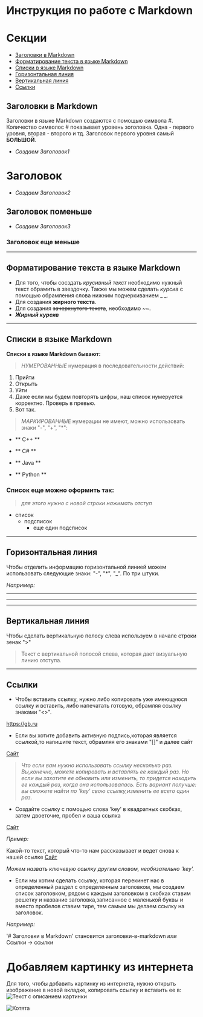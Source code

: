 # Инструкция по работе с Markdown
# Секции
+ [Заголовки в Markdown](#заголовки-в-markdown)
+ [Форматирование текста в языке Markdown](#форматирование-текста-в-языке-markdown)
+ [Списки в языке Markdown](#списки-в-языке-markdown)
+ [Горизонтальная линия](#горизонтальная-линия)
+ [Вертикальная линия](#вертикальная-линия)
+ [Ссылки](#ссылки)


## Заголовки в Markdown 
Заголовки в языке Markdown создаются с помощью символа #. Количество символос # показывает уровень зоголовка. Одна - первого уровня, вторая - второго и тд. Заголовок первого уровня самый **БОЛЬШОЙ**. 

- _Создаем Заголовок1_
# Заголовок
- _Создаем Заголовок2_
## Заголовок поменьше
- _Создаем Заголовок3_
### Заголовок еще меньше

___
## Форматирование текста в языке Markdown
- Для того, чтобы сосздать *крусивный текст* необходимо нужный текст обрамить в звездочку.
Также мы можем сделать _курсив_  с помощью обрамления слова нижним подчеркиванием _ _.
- Для создания **жирного текста**. 
- Для создания ~~зачеркнутого текста~~, необходимо ~~. 
- _**Жирный курсив**_ 
___
## Списки в языке Markdown

**Списки в языке Markdown бывают:**

> *НУМЕРОВАННЫЕ*
нумерация в последовательности действий:
1. Прийти
2. Открыть
3. Уйти
3. Даже если мы будем повторять цифры, наш список нумеруется корректно. Проверь в превью.
3. Вот так.
> *МАРКИРОВАННЫЕ*
нумерации не имеют, можно использовать знаки "-", "+", "*":

- ** C++ **
+ ** C# **
* ** Java **
- ** Python **

### Список еще можно оформить так:
> _для этого нужно с новой строки нажимать отступ_
- список
    - подсписок
        - еще один подсписок

___

## Горизонтальная линия
 Чтобы отделить информацию горизонтальной линией можем использовать следующие знаки: "-", "*", "_". По три штуки. 

 _Например:_
___ 
***
---

## Вертикальная линия
Чтобы сделать вертикальную полосу слева используем в начале строки зенак ">"
>Текст с вертикальной полосой слева, которая дает визуальную линию отступа.
___


## Ссылки
- Чтобы вставить ссылку, нужно либо копировать уже имеющуюся ссылку и вставить, либо напечатать готовую, обрамляя ссылку знаками "<>". 

<https://gb.ru>

- Если вы хотите добавить активную подпись,которая является ссылкой,то напишите текст, обрамляя его знаками "[]" и далее сайт

[Сайт](https://github.com/denisrasulev/file-name-conventions)

> _Что если вам нужно использовать ссылку несколько раз. Вы,конечно, можете копировать и вставлять ее каждый раз. Но если вы захотите ее обновить или изменить, то придется находить ее каждый раз, когда она использовалась. Есть вариант получше: вы сможете найти по 'key' свою ссылку,изменить ее всего один раз._

- Cоздайте ссылку с помощью слова 'key' в квадратных скобках, затем двоеточие, пробел и ваша ссылка

[key]: https://gb.ru

[Сайт][key]

_Пример:_

Какой-то текст, который что-то нам рассказывает и ведет снова к нашей ссылке
[Сайт][key]

_Можем назвать ключевую ссылку другим словом, необязательно 'key'._

- Если мы хотим сделать ссылку, которая перекинет нас в определенный раздел с определенным заголовком, мы создаем список заголовком, рядом с каждым заголовком в скобках ставим решетку и название заголовка,записанное с маленькой буквы и вместо пробелов ставим тире, тем самым мы делаем ссылку на заголовок.

_Например:_ 

'# Заголовки в Markdown' становится заголовки-в-markdown _или_ 
Ссылки -> ссылки

















# Добавляем картинку из интернета
Для того, чтобы добавить картинку из интернета, нужно открыть изображение в новой вкладке, копировать ссылку и вставить ее в: ![Текст с описанием картинки](https://picsum.photos/800/600)


![Котята](https://img-cdn.tinkoffjournal.ru/i/NlbrtixTSlc3NoszM-V6wMf2VS4Pm9Kt0ZpnE_rP5GY/w:1400/aHR0cHM6Ly9pbWct/Y2RuLnRpbmtvZmZq/b3VybmFsLnJ1Ly0v/bWFpbl9fX2tpdHRl/bnMuMGE4aWF6bHpo/dnNnLmpwZw)




 
